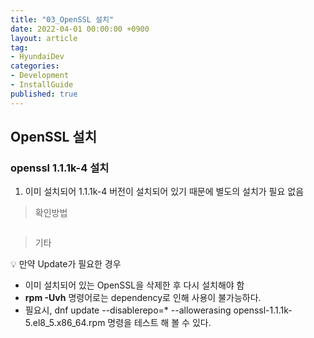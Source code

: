 ```yaml
---
title: "03_OpenSSL 설치"
date: 2022-04-01 00:00:00 +0900
layout: article
tag: 
- HyundaiDev
categories: 
- Development
- InstallGuide
published: true
---
```

## OpenSSL 설치

### openssl 1.1.1k-4 설치

1. 이미 설치되어 1.1.1k-4 버전이 설치되어 있기 때문에 별도의 설치가 필요 없음

> 확인방법
> 

```

```

> 기타
> 


<aside>
💡 만약 Update가 필요한 경우

</aside>

- 이미 설치되어 있는 OpenSSL을 삭제한 후 다시 설치해야 함
- **rpm -Uvh** 명령어로는 dependency로 인해 사용이 불가능하다.
- 필요시, dnf update --disablerepo=* --allowerasing openssl-1.1.1k-5.el8_5.x86_64.rpm 명령을 테스트 해 볼 수 있다.